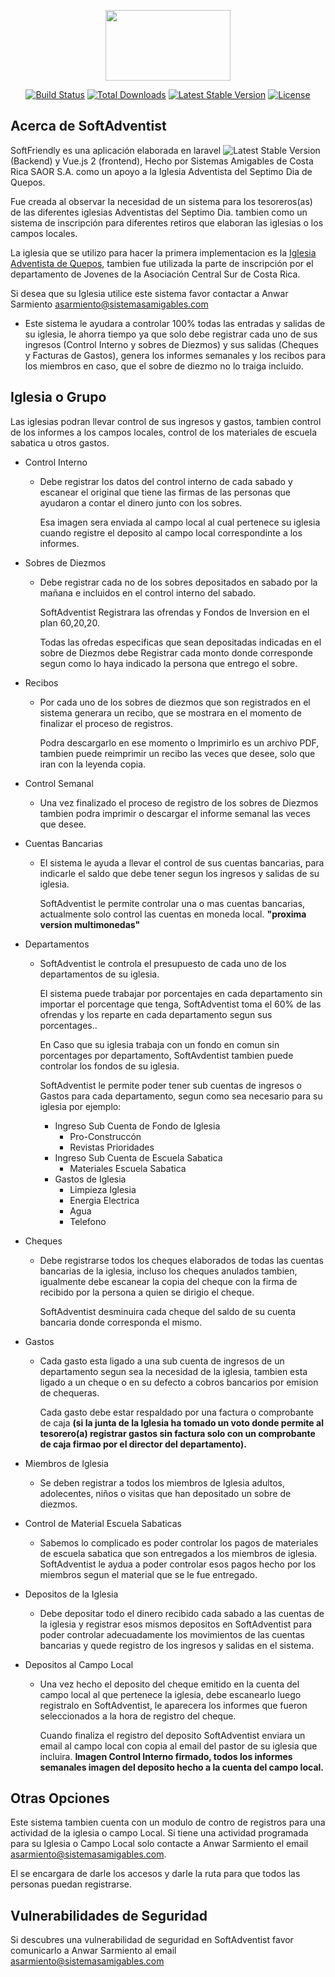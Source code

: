 <p align="center"><img width="200" height="113" src="http://logo.contadventista.org/Logo-sistemas-amigables.png"></p>

<p align="center">
<a href="https://travis-ci.org/laravel/framework"><img src="https://travis-ci.org/laravel/framework.svg" alt="Build Status"></a>
<a href="https://packagist.org/packages/laravel/framework"><img src="https://poser.pugx.org/laravel/framework/d/total.svg" alt="Total Downloads"></a>
<a href="https://packagist.org/packages/laravel/framework"><img src="https://poser.pugx.org/laravel/framework/v/stable.svg" alt="Latest Stable Version"></a>
<a href="https://packagist.org/packages/laravel/framework"><img src="https://poser.pugx.org/laravel/framework/license.svg" alt="License"></a>
</p>

## Acerca de SoftAdventist

SoftFriendly es una aplicación elaborada en laravel <img src="https://poser.pugx.org/laravel/framework/v/stable.svg" alt="Latest Stable Version"> (Backend) y Vue.js 2 (frontend), Hecho por Sistemas Amigables de Costa Rica SAOR S.A. como un apoyo a la Iglesia Adventista del Septimo Dia de Quepos.

Fue creada al observar la necesidad de un sistema para los tesoreros(as) de las diferentes iglesias Adventistas del Septimo Dia. tambien como un sistema de inscripción para diferentes retiros que elaboran las iglesias o los campos locales.

La iglesia que se utilizo para hacer la primera implementacion es la [Iglesia Adventista de Quepos](https://www.facebook.com/Se%C3%B1or-Transformame-Quepos-1258988047526063/), tambien fue utilizada la parte de inscripción por el departamento de Jovenes de la Asociación Central Sur de Costa Rica.

Si desea que su Iglesia utilice este sistema favor contactar a Anwar Sarmiento [asarmiento@sistemasamigables.com](mailto:asarmiento@sistemasamigables.com)


- Este sistema le ayudara a controlar 100% todas las entradas y salidas de su iglesia, le ahorra tiempo ya que 
solo debe registrar cada uno de sus ingresos (Control Interno y sobres de Diezmos) y sus salidas 
(Cheques y Facturas de Gastos), genera los informes semanales y los recibos para los miembros en caso,
que el sobre de diezmo no lo traiga incluido.

## Iglesia o Grupo

Las iglesias podran llevar control de sus ingresos y gastos, tambien control de los informes a los campos locales, control de los materiales de escuela sabatica u otros gastos.
<ul>
<li>Control Interno
<ul><li>
<p>
Debe registrar los datos del control interno de cada sabado y escanear el
original que tiene las firmas de las personas que ayudaron a contar el dinero
junto con los sobres. 
</p>	
<p>
	Esa imagen sera enviada al campo local al cual pertenece su iglesia cuando 
	registre el deposito al campo local correspondinte a los informes.
</p>	
</li></ul>
</li>	
<li> Sobres de Diezmos
<ul><li><p>
	Debe registrar cada no de los sobres depositados en sabado por la mañana e incluidos 
 	en el control interno del sabado.
</p><p>
    SoftAdventist Registrara las ofrendas y Fondos de Inversion en el plan 60,20,20.
</p><p>
	Todas las ofredas especificas que sean depositadas indicadas en el sobre de Diezmos 
	debe Registrar cada monto donde corresponde segun como lo haya indicado la persona 
	que entrego el sobre.
</p></li></ul>
</li>
<li> Recibos
<ul><li><p>
	Por cada uno de los sobres de diezmos que son registrados en el sistema generara un
	recibo, que se mostrara en el momento de finalizar el proceso de registros. 
</p><p>
	Podra descargarlo en ese momento o Imprimirlo es un archivo PDF, tambien puede 
	reimprimir un recibo las veces que desee, solo que iran con la leyenda copia. 
</p></li></ul>
</li>
<li> Control Semanal
<ul><li><p>
	Una vez finalizado el proceso de registro de los sobres de Diezmos tambien podra 
	imprimir o descargar el informe semanal las veces que desee. 
</p></li></ul>
</li>
<li> Cuentas Bancarias
<ul><li><p>
	El sistema le ayuda a llevar el control de sus cuentas bancarias, para indicarle 
	el saldo que debe tener segun los ingresos y salidas de su iglesia. 
</p><p>
	SoftAdventist le permite controlar una o mas cuentas bancarias, actualmente solo 
	control las cuentas en moneda local. <strong>"proxima version multimonedas"</strong>
</p></li></ul>
</li>
<li> Departamentos
<ul><li><p>
	SoftAdventist le controla el presupuesto de cada uno de los departamentos de su iglesia. 
</p><p>
	El sistema puede trabajar por porcentajes en cada departamento sin importar el porcentage 
	que tenga, SoftAdventist toma el 60% de las ofrendas y los reparte en cada departamento segun
	sus porcentages.. 
</p>
<p>
	En Caso que su iglesia trabaja con un fondo en comun sin porcentages por departamento, SoftAvdentist
	tambien puede controlar los fondos de su iglesia. 
</p>
<p>
	SoftAdventist le permite poder tener sub cuentas de ingresos o Gastos para cada departamento, segun como 
	sea necesario para su iglesia por ejemplo:
	<ul><li>Ingreso Sub Cuenta de Fondo de Iglesia
    		<ul>
    		<li>Pro-Construccón</li>
    		<li>Revistas Prioridades</li>
    		</ul>
    	</li>
    	<li>Ingreso Sub Cuenta de Escuela Sabatica
            <ul>
            	<li>Materiales Escuela Sabatica</li>
            </ul>
        </li>
    </ul>
	<ul><li>Gastos de Iglesia
		<ul>
		<li>Limpieza Iglesia</li>
		<li>Energia Electrica</li>
		<li>Agua</li>
		<li>Telefono</li>
		</ul>
	</li></ul>
</p></li></ul>
</li>
<li> Cheques
<ul><li><p>
	Debe registrarse todos los cheques elaborados de todas las cuentas bancarias de la iglesia, incluso 
	 los cheques anulados tambien, igualmente debe escanear la copia del cheque con la firma de recibido
	 por la persona a quien se dirigio el cheque.
</p><p>
	SoftAdventist desminuira cada cheque del saldo de su cuenta bancaria donde corresponda el mismo.
</p></li></ul>
</li>
<li> Gastos
<ul><li><p>
	Cada gasto esta ligado a una sub cuenta de ingresos de un departamento segun sea la necesidad de la
	 iglesia, tambien esta ligado a un cheque o en su defecto a cobros bancarios por emision de chequeras.
</p><p>
	Cada gasto debe estar respaldado por una factura o comprobante de caja <strong>(si la junta de la 
	Iglesia ha tomado un voto donde permite al tesorero(a) registrar gastos sin factura solo con un 
	comprobante de caja firmao por el director del departamento).</strong> 
</p>
</li></ul>
</li>
<li> Miembros de Iglesia
<ul><li>
<p>
	Se deben registrar a todos los miembros de Iglesia adultos, adolecentes, niños o visitas que han 
	depositado un sobre de diezmos. 
</p>
</li></ul>
</li>
<li> Control de Material Escuela Sabaticas
<ul><li><p>
	Sabemos lo complicado es poder controlar los pagos de materiales de escuela sabatica que son entregados 
	a los miembros de iglesia. SoftAdventist le aydua a poder controlar esos pagos hecho por los miembros
	segun el material que se le fue entregado.
</p></li></ul>
</li>
<li> Depositos de la Iglesia
<ul><li>
<p>
	Debe depositar todo el dinero recibido cada sabado a las cuentas de la iglesia y registrar esos 
	mismos depositos en SoftAdventist para poder controlar adecuadamente los movimientos de las cuentas
	bancarias y quede registro de los ingresos y salidas en el sistema. 
</p>
</li></ul>
</li>
<li> Depositos al Campo Local
<ul><li>
<p>
	Una vez hecho el deposito del cheque emitido en la cuenta del campo local al que pertenece la iglesia,
	debe escanearlo luego registralo en SoftAdventist, le aparecera los informes que fueron seleccionados 
	a la hora de registro del cheque. 
</p>
<p>
	Cuando finaliza el registro del deposito SoftAdventist enviara un email al campo local con copia al email 
	del pastor de su iglesia que incluira. <strong>Imagen Control Interno firmado, todos los informes semanales
	imagen del deposito hecho a la cuenta del campo local.</strong>
</p>
</li></ul>
</li>
</ul>

## Otras Opciones

Este sistema tambien cuenta con un modulo de contro de registros para una actividad
de la iglesia o campo Local.
Si tiene una actividad programada para su Iglesia o Campo Local solo contacte a
Anwar Sarmiento el email 
[asarmiento@sistemasamigables.com](mailto:asarmiento@sistemasamigables.com).

El se encargara de darle los accesos y darle la ruta para que todos las personas 
puedan registrarse.

## Vulnerabilidades de Seguridad

Si descubres una vulnerabilidad de seguridad en SoftAdventist favor comunicarlo a 
Anwar Sarmiento al email 
[asarmiento@sistemasamigables.com](mailto:asarmiento@sistemasamigables.com)
